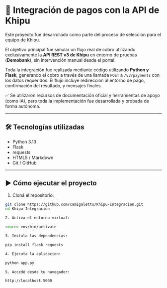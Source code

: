 # 💸 Integración de pagos con la API de Khipu

Este proyecto fue desarrollado como parte del proceso de selección para el 
equipo de Khipu.

El objetivo principal fue simular un flujo real de cobro utilizando 
exclusivamente la **API REST v3 de Khipu** en entorno de pruebas 
(**Demobank**), sin intervención manual desde el portal.

Toda la integración fue realizada mediante código utilizando **Python y 
Flask**, generando el cobro a través de una llamada `POST` a 
`/v3/payments` con los datos requeridos. El flujo incluye redirección al 
entorno de pago, confirmación del resultado, y mensajes finales.

✅ Se utilizaron recursos de documentación oficial y herramientas de apoyo 
(como IA), pero toda la implementación fue desarrollada y probada de forma 
autónoma.

---

## 🛠 Tecnologías utilizadas

- Python 3.13
- Flask
- requests
- HTML5 / Markdown
- Git / GitHub

---

## ▶️ Cómo ejecutar el proyecto

1. Cloná el repositorio:

```bash
git clone https://github.com/camigaletto/Khipu-Integracion.git
cd Khipu-Integracion

2. Activa el entorno virtual:

source env/bin/activate

3. Instala las dependencias: 

pip install flask requests

4. Ejecuta la aplicacion: 

python app.py

5. Accedé desde tu navegador:

http://localhost:5000

